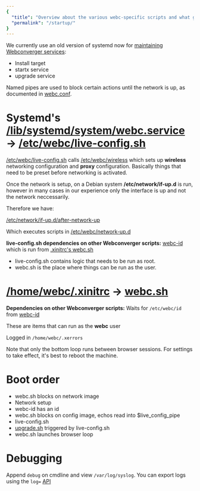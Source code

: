 ```yaml
---
{
  "title": "Overview about the various webc-specific scripts and what gets called when",
  "permalink": "/startup/"
}
---
```


We currently use an old version of systemd now for [maintaining Webconverger services](https://github.com/Webconverger/webc/tree/master/etc/systemd/system):

* Install target
* startx service
* upgrade service

Named pipes are used to block certain actions until the network is up, as
documented in
[webc.conf](https://github.com/Webconverger/webc/blob/master/etc/webc/webc.conf).

# Systemd's [/lib/systemd/system/webc.service](https://github.com/Webconverger/webc/blob/master/lib/systemd/system/webc.service) &rarr; [/etc/webc/live-config.sh](https://github.com/Webconverger/webc/blob/master/etc/webc/live-config.sh)

[/etc/webc/live-config.sh](https://github.com/Webconverger/webc/blob/master/etc/webc/live-config.sh) calls [/etc/webc/wireless](https://github.com/Webconverger/webc/blob/master/etc/webc/wireless) which sets up **wireless** networking configuration and **proxy** configuration. Basically things that need to be preset before networking is activated.

Once the network is setup, on a Debian system **/etc/network/if-up.d** is run,
however in many cases in our experience only the interface is up and not the
network neccessarily.

Therefore we have:

[/etc/network/if-up.d/after-network-up](https://github.com/Webconverger/webc/blob/master/etc/network/if-up.d/after-network-up)

Which executes scripts in [/etc/webc/network-up.d](https://github.com/Webconverger/webc/tree/master/etc/webc/network-up.d)

**live-config.sh dependencies on other Webconverger scripts:** [webc-id](https://github.com/Webconverger/webc/blob/master/etc/webc/network-up.d/webc-id) which is run from [.xinitrc's webc.sh](https://github.com/Webconverger/webc/blob/master/home/webc/webc.sh)

* live-config.sh contains logic that needs to be run as root.
* webc.sh is the place where things can be run as the user.

# [/home/webc/.xinitrc](https://github.com/Webconverger/webc/tree/master/home/webc/.xinitrc) &rarr; [webc.sh](https://github.com/Webconverger/webc/blob/master/home/webc/webc.sh)

**Dependencies on other Webconverger scripts:** Waits for `/etc/webc/id` from [webc-id](https://github.com/Webconverger/webc/blob/master/etc/webc/network-up.d/webc-id)

These are items that can run as the **webc** user

Logged in `/home/webc/.xerrors`

Note that only the bottom loop runs between browser sessions. For settings to
take effect, it's best to reboot the machine.

# Boot order

* webc.sh blocks on network image
* Network setup
* webc-id has an id
* webc.sh blocks on config image, echos read into $live_config_pipe
* live-config.sh
* [upgrade.sh](https://github.com/Webconverger/webc/blob/master/etc/webc/upgrade.sh) triggered by live-config.sh
* webc.sh launches browser loop

# Debugging

Append `debug` on cmdline and view `/var/log/syslog`. You can export logs using the `log=` [API](/boot/)
